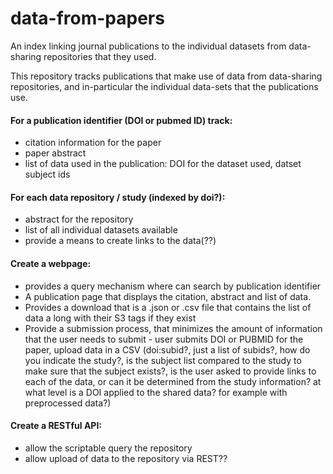 data-from-papers
================

An index linking journal publications to the individual datasets from data-sharing repositories that they used.

This repository tracks publications that make use of data from data-sharing repositories, and in-particular the individual data-sets that the publications use.


#### For a publication identifier (DOI or pubmed ID) track:
 - citation information for the paper
 - paper abstract
 - list of data used in the publication: DOI for the dataset used, datset subject ids
 
#### For each data repository / study (indexed by doi?):
 - abstract for the repository
 - list of all individual datasets available
 - provide a means to create links to the data(??)
 
#### Create a webpage:
 - provides a query mechanism where can search by publication identifier
 - A publication page that displays the citation, abstract and list of data.
 - Provides a download that is a .json or .csv file that contains the list of data a long with their S3 tags if they exist
 - Provide a submission process, that minimizes the amount of information that the user needs to submit - user submits DOI or PUBMID for the paper, upload data in a CSV (doi:subid?, just a list of subids?, how do you indicate the study?, is the subject list compared to the study to make sure that the subject exists?, is the user asked to provide links to each of the data, or can it be determined from the study information? at what level is a DOI applied to the shared data? for example with preprocessed data?)
 
#### Create a RESTful API:
 - allow the scriptable query the repository
 - allow upload of data to the repository via REST??
 
 